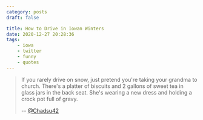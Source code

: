 ```yaml
---
category: posts
draft: false

title: How to Drive in Iowan Winters
date: 2020-12-27 20:28:36
tags:
    - iowa
    - twitter
    - funny
    - quotes
---
```


> If you rarely drive on snow, just pretend you're taking your grandma to church. There's a platter of biscuits and 2 gallons of sweet tea in glass jars in the back seat. She's wearing a new dress and holding a crock pot full of gravy.
>
> -- [@Chadsu42](https://twitter.com/Chadsu42/status/953123847947149312)
